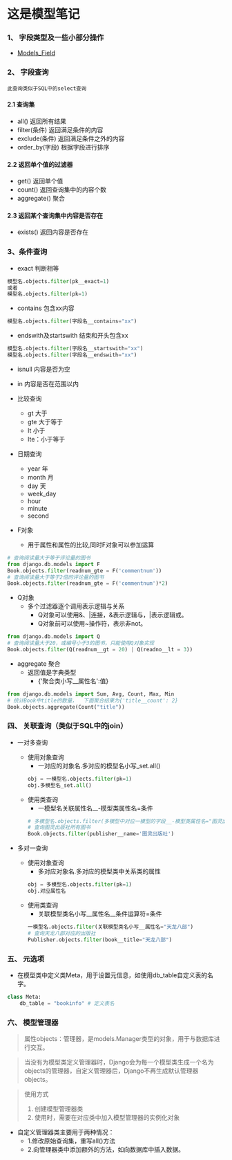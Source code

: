 # 这是模型笔记


### 1、 字段类型及一些小部分操作
- [Models_Field](models_field.txt)


### 2、 字段查询
    此查询类似于SQL中的select查询
#### 2.1 查询集
- all() 返回所有结果
- filter(条件) 返回满足条件的内容
- exclude(条件) 返回满足条件之外的内容
- order_by(字段) 根据字段进行排序

#### 2.2 返回单个值的过滤器
- get() 返回单个值
- count() 返回查询集中的内容个数
- aggregate() 聚合

#### 2.3 返回某个查询集中内容是否存在
- exists() 返回内容是否存在

### 3、条件查询
- exact 判断相等
```python
模型名.objects.filter(pk__exact=1)
或者
模型名.objects.filter(pk=1)
```

- contains 包含xx内容
```python
模型名.objects.filter(字段名__contains="xx")
```

- endswith及startswith 结束和开头包含xx
```python
模型名.objects.filter(字段名__startswith="xx")
模型名.objects.filter(字段名__endswith="xx")
```

- isnull 内容是否为空


- in 内容是否在范围以内


- 比较查询

    - gt 大于
    - gte 大于等于
    - lt 小于
    - lte：小于等于
    
- 日期查询

    - year 年
    - month 月
    - day 天
    - week_day 
    - hour
    - minute
    - second
    
- F对象
    - 用于属性和属性的比较,同时F对象可以参加运算
```python
# 查询阅读量大于等于评论量的图书
from django.db.models import F
Book.objects.filter(readnum_gte = F('commentnum'))
# 查询阅读量大于等于2倍的评论量的图书
Book.objects.filter(readnum_gte = F('commentnum')*2)
```
- Q对象
  - 多个过滤器逐个调用表示逻辑与关系
    - Q对象可以使用&、|连接，&表示逻辑与，|表示逻辑或。
    - Q对象前可以使用~操作符，表示非not。
```python
from django.db.models import Q
# 查询阅读量大于20，或编号小于3的图书，只能使用Q对象实现
Book.objects.filter(Q(readnum__gt = 20) | Q(readno__lt = 3))
```

- aggregate 聚合
  - 返回值是字典类型
    - {'聚合类小写__属性名':值}
```python
from django.db.models import Sum, Avg, Count, Max, Min
# 统计Book中title的数量，  下面聚合结果为{'title__count': 2}
Book.objects.aggregate(Count("title"))
```

### 四、 关联查询（类似于SQL中的join）
- 一对多查询
  - 使用对象查询
    - 一对应的对象名.多对应的模型名小写_set.all()
    ```python
    obj = 一模型名.objects.filter(pk=1)
    obj.多模型名_set.all()
    ```
  - 使用类查询
    - 一模型名关联属性名__-模型类属性名=条件
    ```python
    # 多模型名.objects.filter(多模型中对应一模型的字段__-模型类属性名="图灵出版社")
    # 查询图灵出版社所有图书
    Book.objects.filter(publisher__name='图灵出版社')
    ```
  
- 多对一查询
  - 使用对象查询
    - 多对应对象名.多对应的模型类中关系类的属性
    ```python
    obj = 多模型名.objects.filter(pk=1)
    obj.对应属性名
    ```
  - 使用类查询
    - 关联模型类名小写__属性名__条件运算符=条件
    ```python
    一模型名.objects.filter(关联模型类名小写__属性名="天龙八部")
    # 查询天龙八部对应的出版社
    Publisher.objects.filter(book__title="天龙八部")
    ```
    
### 五、 元选项
- 在模型类中定义类Meta，用于设置元信息，如使用db_table自定义表的名字。
```python
class Meta:
    db_table = "bookinfo" # 定义表名
```

### 六、 模型管理器
> 属性objects：管理器，是models.Manager类型的对象，用于与数据库进行交互。

> 当没有为模型类定义管理器时，Django会为每一个模型类生成一个名为objects的管理器，自定义管理器后，Django不再生成默认管理器objects。

> 使用方式
> 1. 创建模型管理器类
> 2. 使用时，需要在对应类中加入模型管理器的实例化对象

- 自定义管理器类主要用于两种情况：
  - 1.修改原始查询集，重写all()方法
  - 2.向管理器类中添加额外的方法，如向数据库中插入数据。

